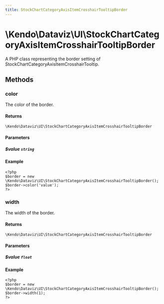 ```yaml
---
title: StockChartCategoryAxisItemCrosshairTooltipBorder
---
```


# \Kendo\Dataviz\UI\StockChartCategoryAxisItemCrosshairTooltipBorder

A PHP class representing the border setting of StockChartCategoryAxisItemCrosshairTooltip.


## Methods

### color
The color of the border.

#### Returns
`\Kendo\Dataviz\UI\StockChartCategoryAxisItemCrosshairTooltipBorder`

#### Parameters

##### $value `string`



#### Example 
    <?php
    $border = new \Kendo\Dataviz\UI\StockChartCategoryAxisItemCrosshairTooltipBorder();
    $border->color('value');
    ?>

### width
The width of the border.

#### Returns
`\Kendo\Dataviz\UI\StockChartCategoryAxisItemCrosshairTooltipBorder`

#### Parameters

##### $value `float`



#### Example 
    <?php
    $border = new \Kendo\Dataviz\UI\StockChartCategoryAxisItemCrosshairTooltipBorder();
    $border->width(1);
    ?>

